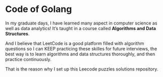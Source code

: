 # Code of Golang

In my graduate days, I have learned many aspect in computer science as well as data analytics! It’s taught in a course called **Algorithms and Data Structures**.

And I believe that LeetCode is a good platform filled with algorithm questions so I can KEEP practicing these skilles for future interviews, the best way is to learn algorithms and data structures thoroughly, and then practice continuously.

That is the reason why I set up this Leecode puzzles solutions repository.

